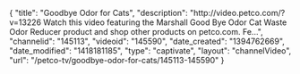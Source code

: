 {
    "title": "Goodbye Odor for Cats",
    "description": "http:\/\/video.petco.com\/?v=13226 Watch this video featuring the Marshall Good Bye Odor Cat Waste Odor Reducer product and shop other products on petco.com. Fe...",
    "channelid": "145113",
    "videoid": "145590",
    "date_created": "1394762669",
    "date_modified": "1418181185",
    "type": "captivate",
    "layout": "channelVideo",
    "url": "\/petco-tv\/goodbye-odor-for-cats\/145113-145590"
}